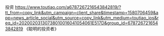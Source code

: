 投资
https://www.toutiao.com/a6787267216543842819/?tt_from=copy_link&utm_campaign=client_share&timestamp=1580706459&app=news_article_social&utm_source=copy_link&utm_medium=toutiao_ios&req_id=20200203130738010016041054061E517D&group_id=6787267216543842819
《聪明的投资者》

